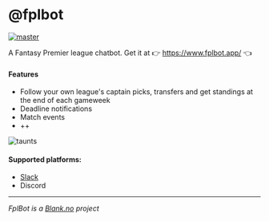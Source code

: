# @fplbot
[![master](https://github.com/fplbot/fplbot/workflows/Release/badge.svg)](https://github.com/fplbot/fplbot/actions?query=workflow%3ARelease)

A Fantasy Premier league chatbot. Get it at 👉 https://www.fplbot.app/ 👈
#### Features
* Follow your own league's captain picks, transfers and get standings at the end of each gameweek
* Deadline notifications
* Match events
* ++

<img  alt="taunts" src="https://user-images.githubusercontent.com/206726/145211604-767d5f98-ee19-420b-af95-932400037f42.png">



#### Supported platforms:
- [Slack](https://slack.com/apps/AREFP62B1-fplbot)
- Discord

---
_FplBot is a [Blank.no](https://blank.no) project_
